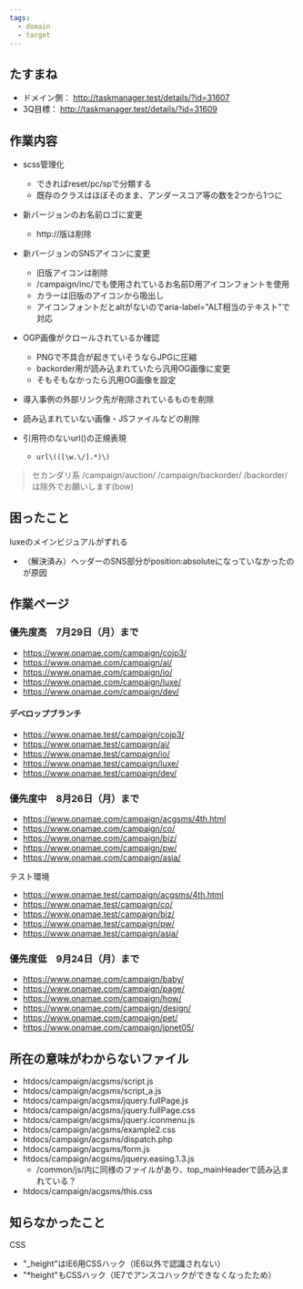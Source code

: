 ```yaml
---
tags:
  - domain
  - target
---
```

## たすまね
- ドメイン側： http://taskmanager.test/details/?id=31607
- 3Q目標： http://taskmanager.test/details/?id=31609

## 作業内容
- scss管理化
    - できればreset/pc/spで分類する
    - 既存のクラスはほぼそのまま、アンダースコア等の数を2つから1つに

- 新バージョンのお名前ロゴに変更
    - http://版は削除

- 新バージョンのSNSアイコンに変更
    - 旧版アイコンは削除
    - /campaign/inc/でも使用されているお名前D用アイコンフォントを使用
    - カラーは旧版のアイコンから吸出し
    - アイコンフォントだとaltがないのでaria-label="ALT相当のテキスト"で対応

- OGP画像がクロールされているか確認
    - PNGで不具合が起きていそうならJPGに圧縮
    - backorder用が読み込まれていたら汎用OG画像に変更
    - そもそもなかったら汎用OG画像を設定

- 導入事例の外部リンク先が削除されているものを削除

- 読み込まれていない画像・JSファイルなどの削除

- 引用符のないurl()の正規表現
	- `url\(([\w.\/].*)\)`



> セカンダリ系
> /campaign/auction/
> /campaign/backorder/
> /backorder/
> は除外でお願いします(bow)



## 困ったこと
luxeのメインビジュアルがずれる
- （解決済み）ヘッダーのSNS部分がposition:absoluteになっていなかったのが原因

## 作業ページ
### 優先度高　7月29日（月）まで
- https://www.onamae.com/campaign/cojp3/
- https://www.onamae.com/campaign/ai/
- https://www.onamae.com/campaign/io/
- https://www.onamae.com/campaign/luxe/
- https://www.onamae.com/campaign/dev/

#### デベロップブランチ
- https://www.onamae.test/campaign/cojp3/
- https://www.onamae.test/campaign/ai/
- https://www.onamae.test/campaign/io/
- https://www.onamae.test/campaign/luxe/
- https://www.onamae.test/campaign/dev/


### 優先度中　8月26日（月）まで
- https://www.onamae.com/campaign/acgsms/4th.html
- https://www.onamae.com/campaign/co/
- https://www.onamae.com/campaign/biz/
- https://www.onamae.com/campaign/pw/
- https://www.onamae.com/campaign/asia/

テスト環境
- https://www.onamae.test/campaign/acgsms/4th.html
- https://www.onamae.test/campaign/co/
- https://www.onamae.test/campaign/biz/
- https://www.onamae.test/campaign/pw/
- https://www.onamae.test/campaign/asia/

### 優先度低　9月24日（月）まで
- https://www.onamae.com/campaign/baby/
- https://www.onamae.com/campaign/page/
- https://www.onamae.com/campaign/how/
- https://www.onamae.com/campaign/design/
- https://www.onamae.com/campaign/pet/
- https://www.onamae.com/campaign/jpnet05/


## 所在の意味がわからないファイル
- htdocs/campaign/acgsms/script.js
- htdocs/campaign/acgsms/script_a.js
- htdocs/campaign/acgsms/jquery.fullPage.js
- htdocs/campaign/acgsms/jquery.fullPage.css
- htdocs/campaign/acgsms/jquery.iconmenu.js
- htdocs/campaign/acgsms/example2.css
- htdocs/campaign/acgsms/dispatch.php
- htdocs/campaign/acgsms/form.js
- htdocs/campaign/acgsms/jquery.easing.1.3.js
	- /common/js/内に同様のファイルがあり、top_mainHeaderで読み込まれている？
- htdocs/campaign/acgsms/this.css


## 知らなかったこと
CSS
- "_height"はIE6用CSSハック（IE6以外で認識されない）
- "*height"もCSSハック（IE7でアンスコハックができなくなったため）